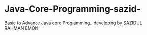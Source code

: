 # Java-Core-Programming-sazid-
Basic to Advance Java core Programming.. developing by SAZIDUL RAHMAN EMON
